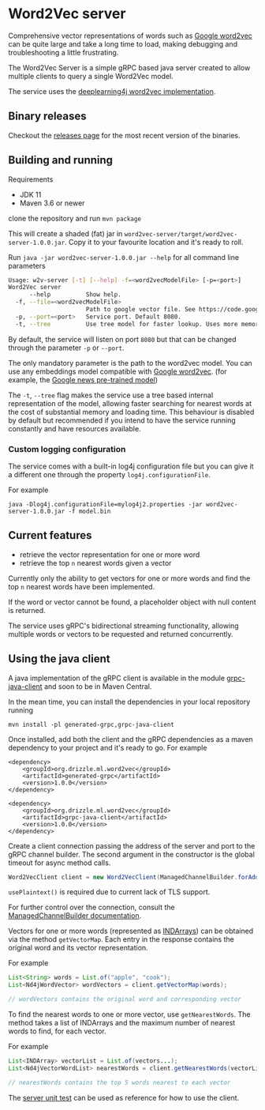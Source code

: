 # Word2Vec server

Comprehensive vector representations of words such as [Google word2vec](https://code.google.com/archive/p/word2vec) can be quite large and
take a long time to load, making debugging and troubleshooting a little frustrating.

The Word2Vec Server is a simple gRPC based java server created to allow multiple clients to query a single Word2Vec model.

The service uses the [deeplearning4j word2vec implementation](https://deeplearning4j.org/docs/latest/deeplearning4j-nlp-word2vec).

## Binary releases
Checkout the [releases page](https://github.com/bignacio/dl4j/releases) for the most recent version of the binaries. 

## Building and running
Requirements
* JDK 11
* Maven 3.6 or newer

clone the repository and run
`mvn package`

This will create a shaded (fat) jar in `word2vec-server/target/word2vec-server-1.0.0.jar`. Copy it to your favourite location and it's ready to roll.

Run `java -jar word2vec-server-1.0.0.jar --help` for all command line parameters

``` bash
Usage: w2v-server [-t] [--help] -f=<word2vecModelFile> [-p=<port>]
Word2Vec server
      --help          Show help.
  -f, --file=<word2vecModelFile>
                      Path to google vector file. See https://code.google.com/archive/p/word2vec/ for more information.
  -p, --port=<port>   Service port. Default 8080.
  -t, --tree          Use tree model for faster lookup. Uses more memory. Default false.
```

By default, the service will listen on port `8080` but that can be changed through the parameter `-p` or `--port`.

The only mandatory parameter is the path to the word2vec model. You can use any embeddings model compatible with [Google word2vec](https://code.google.com/archive/p/word2vec).
(for example, the [Google news pre-trained model](https://drive.google.com/file/d/0B7XkCwpI5KDYNlNUTTlSS21pQmM))

The `-t`, `--tree` flag makes the service use a tree based internal representation of the model, allowing faster searching for nearest words
at the cost of substantial memory and loading time.
This behaviour is disabled by default but recommended if you intend to have the service running constantly and have resources
available.

### Custom logging configuration
The service comes with a built-in log4j configuration file but you can give it a different one through the property `log4j.configurationFile`.

For example

`java -Dlog4j.configurationFile=mylog4j2.properties -jar word2vec-server-1.0.0.jar -f model.bin` 

## Current features
* retrieve the vector representation for one or more word
* retrieve the top `n` nearest words given a vector

Currently only the ability to get vectors for one or more words and find the top `n` nearest words have been implemented.

If the word or vector cannot be found, a placeholder object with null content is returned.

The service uses gRPC's bidirectional streaming functionality, allowing multiple words or vectors to be requested and returned
concurrently. 

## Using the java client

A java implementation of the gRPC client is available in the module [grpc-java-client](grpc-java-client) and soon to be in Maven Central.

In the mean time, you can install the dependencies in your local repository running

`mvn install -pl generated-grpc,grpc-java-client`

Once installed, add both the client and the gRPC dependencies as a maven dependency to your project and it's ready to go. For example
```
<dependency>
    <groupId>org.drizzle.ml.word2vec</groupId>
    <artifactId>generated-grpc</artifactId>
    <version>1.0.0</version>
</dependency>

<dependency>
    <groupId>org.drizzle.ml.word2vec</groupId>
    <artifactId>grpc-java-client</artifactId>
    <version>1.0.0</version>
</dependency>

```

Create a client connection passing the address of the server and port to the gRPC channel builder.
The second argument in the constructor is the global timeout for async method calls.

```java
Word2VecClient client = new Word2VecClient(ManagedChannelBuilder.forAddress("localhost", 8080).usePlaintext(), 1000L);
``` 

`usePlaintext()` is required due to current lack of TLS support.

For further control over the connection, consult the [ManagedChannelBuilder documentation](https://grpc.io/grpc-java/javadoc/io/grpc/ManagedChannelBuilder.html).  

Vectors for one or more words (represented as [INDArrays](https://deeplearning4j.org/docs/latest/nd4j-overview)) can be obtained 
via the method `getVectorMap`. Each entry in the response contains the original word and its vector representation.

For example

```java
List<String> words = List.of("apple", "cook");
List<Nd4jWordVector> wordVectors = client.getVectorMap(words);

// wordVectors contains the original word and corresponding vector 
``` 

To find the nearest words to one or more vector, use `getNearestWords`. The method takes a list of INDArrays and the maximum number of 
nearest words to find, for each vector.

For example

```java
List<INDArray> vectorList = List.of(vectors...);
List<Nd4jVectorWordList> nearestWords = client.getNearestWords(vectorList, 5);

// nearestWords contains the top 5 words nearest to each vector 
```

The [server unit test](word2vec-server/src/test/java/org/drizzle/ml/word2vec/server/ServerRunnerTest.java) can be used as reference for how to use the client.
